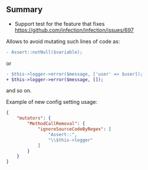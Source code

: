 ## Summary

* Support test for the feature that fixes https://github.com/infection/infection/issues/697

Allows to avoid mutating such lines of code as:

```diff
- Assert::notNull($variable);
```

or

```diff
- $this->logger->error($message, ['user' => $user]);
+ $this->logger->error($message, []);
```

and so on.

Example of new config setting usage:

```json
{
    "mutators": {
        "MethodCallRemoval": {
            "ignoreSourceCodeByRegex": [
                "Assert::",
                "\\$this->logger"
            ]
        }
    }
}
```

